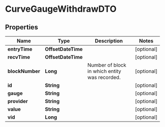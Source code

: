 

# CurveGaugeWithdrawDTO


## Properties

| Name | Type | Description | Notes |
|------------ | ------------- | ------------- | -------------|
|**entryTime** | **OffsetDateTime** |  |  [optional] |
|**recvTime** | **OffsetDateTime** |  |  [optional] |
|**blockNumber** | **Long** | Number of block in which entity was recorded. |  [optional] |
|**id** | **String** |  |  [optional] |
|**gauge** | **String** |  |  [optional] |
|**provider** | **String** |  |  [optional] |
|**value** | **String** |  |  [optional] |
|**vid** | **Long** |  |  [optional] |



